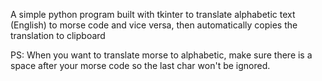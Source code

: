 A simple python program built with tkinter to translate alphabetic text (English) to morse code and vice versa,
then automatically copies the translation to clipboard

PS: When you want to translate morse to alphabetic,
    make sure there is a space after your morse code
    so the last char won't be ignored.